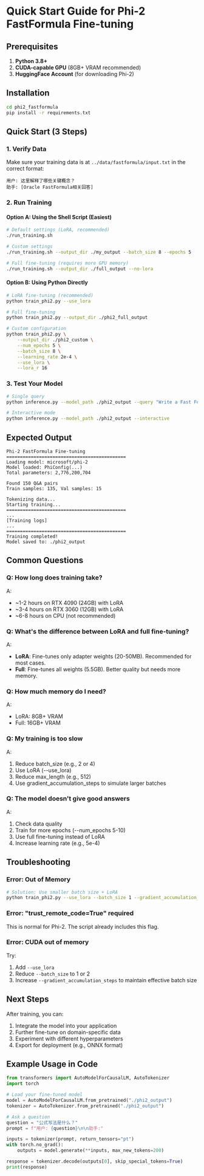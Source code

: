 # Quick Start Guide for Phi-2 FastFormula Fine-tuning

## Prerequisites

1. **Python 3.8+** 
2. **CUDA-capable GPU** (8GB+ VRAM recommended)
3. **HuggingFace Account** (for downloading Phi-2)

## Installation

```bash
cd phi2_fastformula
pip install -r requirements.txt
```

## Quick Start (3 Steps)

### 1. Verify Data

Make sure your training data is at `../data/fastformula/input.txt` in the correct format:

```
用户: 这里解释了哪些关键概念？
助手: [Oracle FastFormula相关回答]
```

### 2. Run Training

#### Option A: Using the Shell Script (Easiest)

```bash
# Default settings (LoRA, recommended)
./run_training.sh

# Custom settings
./run_training.sh --output_dir ./my_output --batch_size 8 --epochs 5

# Full fine-tuning (requires more GPU memory)
./run_training.sh --output_dir ./full_output --no-lora
```

#### Option B: Using Python Directly

```bash
# LoRA fine-tuning (recommended)
python train_phi2.py --use_lora

# Full fine-tuning
python train_phi2.py --output_dir ./phi2_full_output

# Custom configuration
python train_phi2.py \
    --output_dir ./phi2_custom \
    --num_epochs 5 \
    --batch_size 8 \
    --learning_rate 2e-4 \
    --use_lora \
    --lora_r 16
```

### 3. Test Your Model

```bash
# Single query
python inference.py --model_path ./phi2_output --query "Write a Fast Formula to calculate overtime pay based on hours worked？"

# Interactive mode
python inference.py --model_path ./phi2_output --interactive
```

## Expected Output

```
Phi-2 FastFormula Fine-tuning
============================================
Loading model: microsoft/phi-2
Model loaded: PhiConfig(...)
Total parameters: 2,776,200,704

Found 150 Q&A pairs
Train samples: 135, Val samples: 15

Tokenizing data...
Starting training...
============================================
...
[Training logs]
...
============================================
Training completed!
Model saved to: ./phi2_output
```

## Common Questions

### Q: How long does training take?
A: 
- ~1-2 hours on RTX 4090 (24GB) with LoRA
- ~3-4 hours on RTX 3060 (12GB) with LoRA
- ~6-8 hours on CPU (not recommended)

### Q: What's the difference between LoRA and full fine-tuning?
A: 
- **LoRA**: Fine-tunes only adapter weights (20-50MB). Recommended for most cases.
- **Full**: Fine-tunes all weights (5.5GB). Better quality but needs more memory.

### Q: How much memory do I need?
A:
- LoRA: 8GB+ VRAM
- Full: 16GB+ VRAM

### Q: My training is too slow
A:
1. Reduce batch_size (e.g., 2 or 4)
2. Use LoRA (--use_lora)
3. Reduce max_length (e.g., 512)
4. Use gradient_accumulation_steps to simulate larger batches

### Q: The model doesn't give good answers
A:
1. Check data quality
2. Train for more epochs (--num_epochs 5-10)
3. Use full fine-tuning instead of LoRA
4. Increase learning rate (e.g., 5e-4)

## Troubleshooting

### Error: Out of Memory
```bash
# Solution: Use smaller batch size + LoRA
python train_phi2.py --use_lora --batch_size 1 --gradient_accumulation_steps 8
```

### Error: "trust_remote_code=True" required
This is normal for Phi-2. The script already includes this flag.

### Error: CUDA out of memory
Try:
1. Add `--use_lora`
2. Reduce `--batch_size` to 1 or 2
3. Increase `--gradient_accumulation_steps` to maintain effective batch size

## Next Steps

After training, you can:
1. Integrate the model into your application
2. Further fine-tune on domain-specific data
3. Experiment with different hyperparameters
4. Export for deployment (e.g., ONNX format)

## Example Usage in Code

```python
from transformers import AutoModelForCausalLM, AutoTokenizer
import torch

# Load your fine-tuned model
model = AutoModelForCausalLM.from_pretrained("./phi2_output")
tokenizer = AutoTokenizer.from_pretrained("./phi2_output")

# Ask a question
question = "公式写法是什么？"
prompt = f"用户: {question}\n\n助手:"

inputs = tokenizer(prompt, return_tensors="pt")
with torch.no_grad():
    outputs = model.generate(**inputs, max_new_tokens=200)

response = tokenizer.decode(outputs[0], skip_special_tokens=True)
print(response)
```


